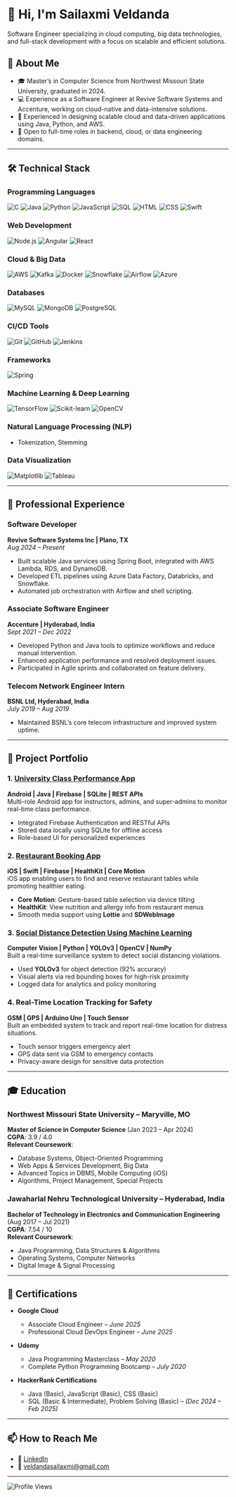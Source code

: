 # 👋 Hi, I'm Sailaxmi Veldanda

Software Engineer specializing in cloud computing, big data technologies, and full-stack development with a focus on scalable and efficient solutions.

## 🚀 About Me  
- 🎓 Master’s in Computer Science from Northwest Missouri State University, graduated in 2024.  
- 💻 Experience as a Software Engineer at Revive Software Systems and Accenture, working on cloud-native and data-intensive solutions.  
- 🌟 Experienced in designing scalable cloud and data-driven applications using Java, Python, and AWS.  
- 👀 Open to full-time roles in backend, cloud, or data engineering domains.

---

## 🛠️ Technical Stack  

### Programming Languages  
![C](https://img.shields.io/badge/C-%2300599C.svg?style=flat&logo=c&logoColor=white) 
![Java](https://img.shields.io/badge/Java-%23ED8B00.svg?style=flat&logo=java&logoColor=white) 
![Python](https://img.shields.io/badge/Python-%233776AB.svg?style=flat&logo=python&logoColor=white) 
![JavaScript](https://img.shields.io/badge/JavaScript-%23F7DF1E.svg?style=flat&logo=javascript&logoColor=black) 
![SQL](https://img.shields.io/badge/SQL-%2307405e.svg?style=flat&logo=sqlite&logoColor=white) 
![HTML](https://img.shields.io/badge/HTML5-%23E34F26.svg?style=flat&logo=html5&logoColor=white) 
![CSS](https://img.shields.io/badge/CSS3-%231572B6.svg?style=flat&logo=css3&logoColor=white) 
![Swift](https://img.shields.io/badge/Swift-%23FA7343.svg?style=flat&logo=swift&logoColor=white)

### Web Development  
![Node.js](https://img.shields.io/badge/Node.js-%23339933.svg?style=flat&logo=node.js&logoColor=white) 
![Angular](https://img.shields.io/badge/Angular-%23DD0031.svg?style=flat&logo=angular&logoColor=white) 
![React](https://img.shields.io/badge/React-%2361DAFB.svg?style=flat&logo=react&logoColor=black)

### Cloud & Big Data  
![AWS](https://img.shields.io/badge/AWS-%23FF9900.svg?style=flat&logo=amazon-aws&logoColor=white) 
![Kafka](https://img.shields.io/badge/Apache%20Kafka-%23023138.svg?style=flat&logo=apache-kafka&logoColor=white) 
![Docker](https://img.shields.io/badge/Docker-%230db7ed.svg?style=flat&logo=docker&logoColor=white) 
![Snowflake](https://img.shields.io/badge/Snowflake-%2300B5E2.svg?style=flat&logo=snowflake&logoColor=white) 
![Airflow](https://img.shields.io/badge/Apache%20Airflow-%23017CEE.svg?style=flat&logo=apache-airflow&logoColor=white) 
![Azure](https://img.shields.io/badge/Azure%20Data%20Factory-%230072C6.svg?style=flat&logo=microsoft-azure&logoColor=white)

### Databases  
![MySQL](https://img.shields.io/badge/MySQL-%2300f.svg?style=flat&logo=mysql&logoColor=white) 
![MongoDB](https://img.shields.io/badge/MongoDB-%2347A248.svg?style=flat&logo=mongodb&logoColor=white) 
![PostgreSQL](https://img.shields.io/badge/PostgreSQL-%23336791.svg?style=flat&logo=postgresql&logoColor=white)

### CI/CD Tools  
![Git](https://img.shields.io/badge/Git-%23F05033.svg?style=flat&logo=git&logoColor=white) 
![GitHub](https://img.shields.io/badge/GitHub-%23181717.svg?style=flat&logo=github&logoColor=white) 
![Jenkins](https://img.shields.io/badge/Jenkins-%23D24939.svg?style=flat&logo=jenkins&logoColor=white)

### Frameworks  
![Spring](https://img.shields.io/badge/Spring-%236DB33F.svg?style=flat&logo=spring&logoColor=white)

### Machine Learning & Deep Learning  
![TensorFlow](https://img.shields.io/badge/TensorFlow-%23FF6F00.svg?style=flat&logo=tensorflow&logoColor=white) 
![Scikit-learn](https://img.shields.io/badge/Scikit--learn-%23F7931E.svg?style=flat&logo=scikit-learn&logoColor=white) 
![OpenCV](https://img.shields.io/badge/OpenCV-%23white.svg?style=flat&logo=opencv&logoColor=black)

### Natural Language Processing (NLP)  
- Tokenization, Stemming  

### Data Visualization  
![Matplotlib](https://img.shields.io/badge/Matplotlib-%23ffffff.svg?style=flat&logo=python&logoColor=blue) 
![Tableau](https://img.shields.io/badge/Tableau-%23E97627.svg?style=flat&logo=tableau&logoColor=white)

---

## 💼 Professional Experience

### **Software Developer**  
**Revive Software Systems Inc | Plano, TX**  
_Aug 2024 – Present_  
- Built scalable Java services using Spring Boot, integrated with AWS Lambda, RDS, and DynamoDB.  
- Developed ETL pipelines using Azure Data Factory, Databricks, and Snowflake.  
- Automated job orchestration with Airflow and shell scripting.

### **Associate Software Engineer**  
**Accenture | Hyderabad, India**  
_Sept 2021 – Dec 2022_  
- Developed Python and Java tools to optimize workflows and reduce manual intervention.  
- Enhanced application performance and resolved deployment issues.  
- Participated in Agile sprints and collaborated on feature delivery.


### **Telecom Network Engineer Intern**  
**BSNL Ltd, Hyderabad, India**  
_July 2019 – Aug 2019_  
- Maintained BSNL’s core telecom infrastructure and improved system uptime.

---

## 📂 Project Portfolio  

### 1. [University Class Performance App](https://github.com/Sailaxmiveldanda/classtrackr.git)  
**Android | Java | Firebase | SQLite | REST APIs**  
Multi-role Android app for instructors, admins, and super-admins to monitor real-time class performance.  
- Integrated Firebase Authentication and RESTful APIs  
- Stored data locally using SQLite for offline access  
- Role-based UI for personalized experiences 

### 2. [Restaurant Booking App](https://github.com/Sailaxmiveldanda/IOSProject_Team02.git)  
**iOS | Swift | Firebase | HealthKit | Core Motion**  
iOS app enabling users to find and reserve restaurant tables while promoting healthier eating.  
- **Core Motion**: Gesture-based table selection via device tilting  
- **HealthKit**: View nutrition and allergy info from restaurant menus  
- Smooth media support using **Lottie** and **SDWebImage**  

### 3. [Social Distance Detection Using Machine Learning](https://github.com/Sailaxmiveldanda/Social_Distance_Project.git)  
**Computer Vision | Python | YOLOv3 | OpenCV | NumPy**  
Built a real-time surveillance system to detect social distancing violations.  
- Used **YOLOv3** for object detection (92% accuracy)  
- Visual alerts via red bounding boxes for high-risk proximity  
- Logged data for analytics and policy monitoring  

### 4. Real-Time Location Tracking for Safety  
**GSM | GPS | Arduino Uno | Touch Sensor**  
Built an embedded system to track and report real-time location for distress situations.  
- Touch sensor triggers emergency alert  
- GPS data sent via GSM to emergency contacts  
- Privacy-aware design for sensitive data protection 

---

## 🎓 Education  

### **Northwest Missouri State University** – Maryville, MO  
**Master of Science in Computer Science** (Jan 2023 – Apr 2024)  
**CGPA**: 3.9 / 4.0  
**Relevant Coursework**:  
- Database Systems, Object-Oriented Programming  
- Web Apps & Services Development, Big Data  
- Advanced Topics in DBMS, Mobile Computing (iOS)  
- Algorithms, Project Management, Special Projects

### **Jawaharlal Nehru Technological University** – Hyderabad, India  
**Bachelor of Technology in Electronics and Communication Engineering** (Aug 2017 – Jul 2021)  
**CGPA**: 7.54 / 10  
**Relevant Coursework**:  
- Java Programming, Data Structures & Algorithms  
- Operating Systems, Computer Networks  
- Digital Image & Signal Processing

---

## 📜 Certifications

- **Google Cloud**
  - Associate Cloud Engineer – *June 2025*
  - Professional Cloud DevOps Engineer – *June 2025*
  
- **Udemy**
  - Java Programming Masterclass – *May 2020*
  - Complete Python Programming Bootcamp – *July 2020*

- **HackerRank Certifications**
  - Java (Basic), JavaScript (Basic), CSS (Basic)
  - SQL (Basic & Intermediate), Problem Solving (Basic) – *(Dec 2024 – Feb 2025)*


---

## 📫 How to Reach Me  
- 💼 [LinkedIn](https://www.linkedin.com/in/slaxmiv/)  
- 📧 veldandasailaxmi@gmail.com  

---

![Profile Views](https://komarev.com/ghpvc/?username=Sailaxmiveldanda)
